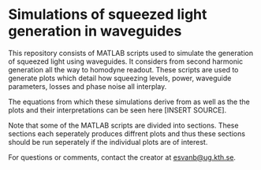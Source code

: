 # Simulations of squeezed light generation in waveguides

This repository consists of MATLAB scripts used to simulate the generation of squeezed light using waveguides. It considers from second harmonic generation all the way to homodyne readout. These scripts are used to generate plots which detail how squeezing levels, power, waveguide parameters, losses and phase noise all interplay. 

The equations from which these simulations derive from as well as the the plots and their interpretations can be seen here [INSERT SOURCE].

Note that some of the MATLAB scripts are divided into sections. These sections each seperately produces diffrent plots and thus these sections should be run seperately if the individual plots are of interest. 

For questions or comments, contact the creator at esvanb@ug.kth.se. 
